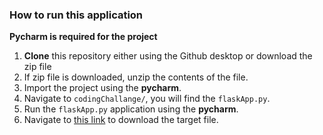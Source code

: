 ### How to run this application
**Pycharm is required for the project**
1. **Clone** this repository either using the Github desktop or download the zip file 
2. If zip file is downloaded, unzip the contents of the file.
3. Import the project using the **pycharm**.
4. Navigate to `codingChallange/`, you will find the `flaskApp.py`.
5. Run the `flaskApp.py` application using the **pycharm**.
6. Navigate to [this link](http://127.0.0.1:5000/) to download the target file.
